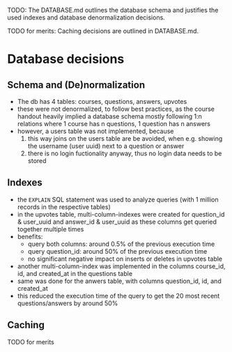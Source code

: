 TODO: The DATABASE.md outlines the database schema and justifies the used indexes and database denormalization decisions.

TODO for merits: Caching decisions are outlined in DATABASE.md.

# Database decisions

## Schema and (De)normalization

- The db has 4 tables: courses, questions, answers, upvotes
- these were not denormalized, to follow best practices, as the course handout heavily implied a database schema mostly following 1:n relations where 1 course has n questions, 1 question has n answers
- however, a users table was not implemented, because
    1. this way joins on the users table are be avoided, when e.g. showing the username (user uuid) next to a question or answer
    2. there is no login fuctionality anyway, thus no login data needs to be stored

## Indexes

- the `EXPLAIN` SQL statement was used to analyze  queries (with 1 million records in the respective tables)
- in the upvotes table, multi-column-indexes were created for question_id & user_uuid and answer_id & user_uuid as these columns get queried together multiple times
- benefits:
    - query both columns: around 0.5% of the previous execution time
    - query question_id: around 50% of the previous execution time
    - no significant negative impact on inserts or deletes in upvotes table
- another multi-column-index was implemented in the columns course_id, id, and created_at in the questions table
- same was done for the anwers table, with columns question_id, id, and created_at
- this reduced the execution time of 
the query to get the 20 most recent questions/answers by around 50%

## Caching

TODO for merits